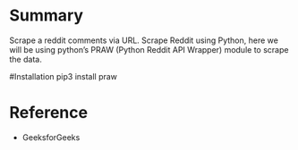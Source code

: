 # Summary
Scrape a reddit comments via URL. Scrape Reddit using Python, here we will be using python’s PRAW (Python Reddit API Wrapper) module to scrape the data.

#Installation
pip3 install praw

# Reference
- GeeksforGeeks
